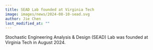 ```yaml
---
title: SEAD Lab founded at Virginia Tech
image: images/news/2024-08-10-sead.svg
author: Jie Chen
last_modified_at: ""
---
```


<!-- test -->

Stochastic Engineering Analysis & Design (SEAD) Lab was founded at  Virginia Tech in August 2024.

